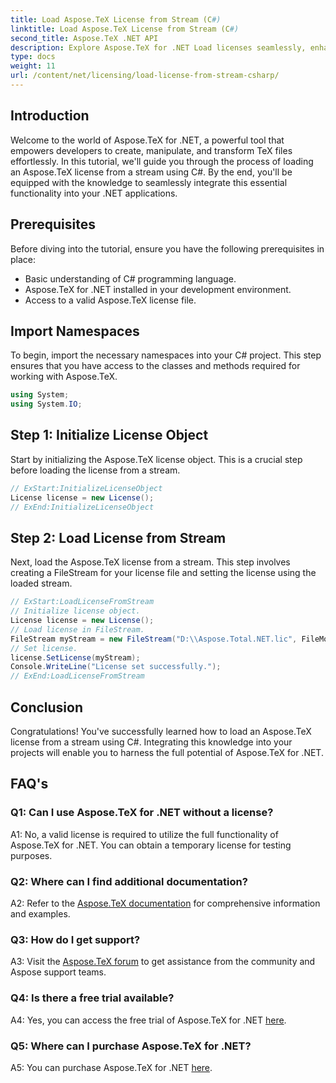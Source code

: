 ```yaml
---
title: Load Aspose.TeX License from Stream (C#)
linktitle: Load Aspose.TeX License from Stream (C#)
second_title: Aspose.TeX .NET API
description: Explore Aspose.TeX for .NET Load licenses seamlessly, enhance document processing. Check out the tutorial for step-by-step guidance.
type: docs
weight: 11
url: /content/net/licensing/load-license-from-stream-csharp/
---
```

## Introduction

Welcome to the world of Aspose.TeX for .NET, a powerful tool that empowers developers to create, manipulate, and transform TeX files effortlessly. In this tutorial, we'll guide you through the process of loading an Aspose.TeX license from a stream using C#. By the end, you'll be equipped with the knowledge to seamlessly integrate this essential functionality into your .NET applications.

## Prerequisites

Before diving into the tutorial, ensure you have the following prerequisites in place:

- Basic understanding of C# programming language.
- Aspose.TeX for .NET installed in your development environment.
- Access to a valid Aspose.TeX license file.

## Import Namespaces

To begin, import the necessary namespaces into your C# project. This step ensures that you have access to the classes and methods required for working with Aspose.TeX.

```csharp
using System;
using System.IO;
```

## Step 1: Initialize License Object

Start by initializing the Aspose.TeX license object. This is a crucial step before loading the license from a stream.

```csharp
// ExStart:InitializeLicenseObject
License license = new License();
// ExEnd:InitializeLicenseObject
```

## Step 2: Load License from Stream

Next, load the Aspose.TeX license from a stream. This step involves creating a FileStream for your license file and setting the license using the loaded stream.

```csharp
// ExStart:LoadLicenseFromStream
// Initialize license object.
License license = new License();
// Load license in FileStream.
FileStream myStream = new FileStream("D:\\Aspose.Total.NET.lic", FileMode.Open);
// Set license.
license.SetLicense(myStream);
Console.WriteLine("License set successfully.");
// ExEnd:LoadLicenseFromStream
```

## Conclusion

Congratulations! You've successfully learned how to load an Aspose.TeX license from a stream using C#. Integrating this knowledge into your projects will enable you to harness the full potential of Aspose.TeX for .NET.

## FAQ's

### Q1: Can I use Aspose.TeX for .NET without a license?

A1: No, a valid license is required to utilize the full functionality of Aspose.TeX for .NET. You can obtain a temporary license for testing purposes.

### Q2: Where can I find additional documentation?

A2: Refer to the [Aspose.TeX documentation](https://reference.aspose.com/tex/net/) for comprehensive information and examples.

### Q3: How do I get support?

A3: Visit the [Aspose.TeX forum](https://forum.aspose.com/c/tex/47) to get assistance from the community and Aspose support teams.

### Q4: Is there a free trial available?

A4: Yes, you can access the free trial of Aspose.TeX for .NET [here](https://releases.aspose.com/).

### Q5: Where can I purchase Aspose.TeX for .NET?

A5: You can purchase Aspose.TeX for .NET [here](https://purchase.aspose.com/buy).